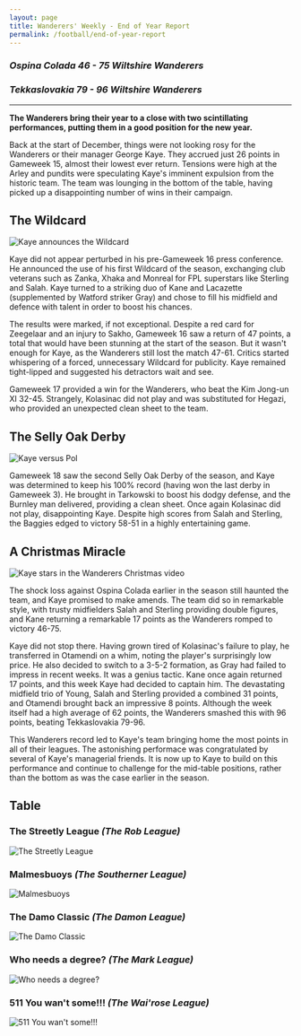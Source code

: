 ```yaml
---
layout: page
title: Wanderers' Weekly - End of Year Report
permalink: /football/end-of-year-report
---
```


### *Ospina Colada 46 - 75 Wiltshire Wanderers*
### *Tekkaslovakia 79 - 96 Wiltshire Wanderers*
----------------------------------

**The Wanderers bring their year to a close with two scintillating performances, putting them in a good position for the new year.**

Back at the start of December, things were not looking rosy for the Wanderers or their manager George Kaye. They accrued just 26 points in Gameweek 15, almost their lowest ever return. Tensions were high at the Arley and pundits were speculating Kaye's imminent expulsion from the historic team. The team was lounging in the bottom of the table, having picked up a disappointing number of wins in their campaign.

## The Wildcard

![Kaye announces the Wildcard](/images/football/end-of-year-report/press-conference.png)

Kaye did not appear perturbed in his pre-Gameweek 16 press conference. He announced the use of his first Wildcard of the season, exchanging club veterans such as Zanka, Xhaka and Monreal for FPL superstars like Sterling and Salah. Kaye turned to a striking duo of Kane and Lacazette (supplemented by Watford striker Gray) and chose to fill his midfield and defence with talent in order to boost his chances.

The results were marked, if not exceptional. Despite a red card for Zeegelaar and an injury to Sakho, Gameweek 16 saw a return of 47 points, a total that would have been stunning at the start of the season. But it wasn't enough for Kaye, as the Wanderers still lost the match 47-61. Critics started whispering of a forced, unnecessary Wildcard for publicity. Kaye remained tight-lipped and suggested his detractors wait and see.

Gameweek 17 provided a win for the Wanderers, who beat the Kim Jong-un XI 32-45. Strangely, Kolasinac did not play and was substituted for Hegazi, who provided an unexpected clean sheet to the team.

## The Selly Oak Derby
![Kaye versus Pol](/images/football/end-of-year-report/selly-oak-derby.png)

Gameweek 18 saw the second Selly Oak Derby of the season, and Kaye was determined to keep his 100% record (having won the last derby in Gameweek 3). He brought in Tarkowski to boost his dodgy defense, and the Burnley man delivered, providing a clean sheet. Once again Kolasinac did not play, disappointing Kaye. Despite high scores from Salah and Sterling, the Baggies edged to victory 58-51 in a highly entertaining game.

## A Christmas Miracle
![Kaye stars in the Wanderers Christmas video](/images/football/end-of-year-report/christmas.png)


The shock loss against Ospina Colada earlier in the season still haunted the team, and Kaye promised to make amends. The team did so in remarkable style, with trusty midfielders Salah and Sterling providing double figures, and Kane returning a remarkable 17 points as the Wanderers romped to victory 46-75.

Kaye did not stop there. Having grown tired of Kolasinac's failure to play, he transferred in Otamendi on a whim, noting the player's surprisingly low price. He also decided to switch to a 3-5-2 formation, as Gray had failed to impress in recent weeks. It was a genius tactic. Kane once again returned 17 points, and this week Kaye had decided to captain him. The devastating midfield trio of Young, Salah and Sterling provided a combined 31 points, and Otamendi brought back an impressive 8 points. Although the week itself had a high average of 62 points, the Wanderers smashed this with 96 points, beating Tekkaslovakia 79-96.

This Wanderers record led to Kaye's team bringing home the most points in all of their leagues. The astonishing performace was congratulated by several of Kaye's managerial friends. It is now up to Kaye to build on this performance and continue to challenge for the mid-table positions, rather than the bottom as was the case earlier in the season.


## Table
### The Streetly League *(The Rob League)*
![The Streetly League](/images/football/end-of-year-report/streetly.JPG)

### Malmesbuoys *(The Southerner League)*
![Malmesbuoys](/images/football/end-of-year-report/malmesbury.JPG)

### The Damo Classic *(The Damon League)*
![The Damo Classic](/images/football/end-of-year-report/damo.JPG)

### Who needs a degree? *(The Mark League)*
![Who needs a degree?](/images/football/end-of-year-report/mark.JPG)

### 511 You wan't some!!! *(The Wai'rose League)*
![511 You wan't some!!!](/images/football/end-of-year-report/wairose.JPG)